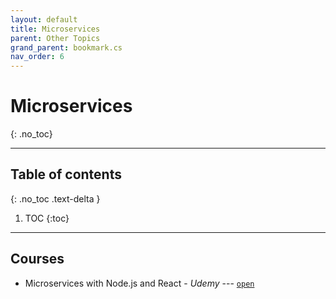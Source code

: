 ```yaml
---
layout: default
title: Microservices
parent: Other Topics
grand_parent: bookmark.cs
nav_order: 6
---
```


# Microservices
{: .no_toc}

---

## Table of contents
{: .no_toc .text-delta }

1. TOC
{:toc}

---

## Courses

- Microservices with Node.js and React - *Udemy* --- [`open`](https://sapient.udemy.com/course/microservices-with-node-js-and-react/)
